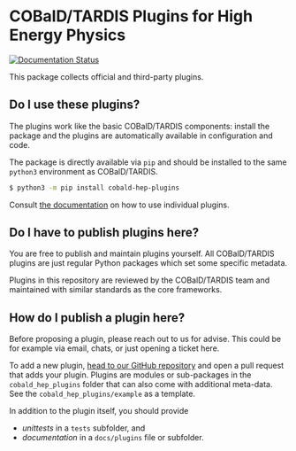 # COBalD/TARDIS Plugins for High Energy Physics

[![Documentation Status](https://readthedocs.org/projects/cobald-hep-plugins/badge)](https://cobald-hep-plugins.readthedocs.io)

This package collects official and third-party plugins.

## Do I use these plugins?

The plugins work like the basic COBalD/TARDIS components:
install the package and the plugins are automatically available
in configuration and code.

The package is directly available via `pip` and should be installed
to the same `python3` environment as COBalD/TARDIS.
```bash
$ python3 -m pip install cobald-hep-plugins
```

Consult [the documentation](https://cobald-hep-plugins.readthedocs.io)
on how to use individual plugins.

## Do I have to publish plugins here?

You are free to publish and maintain plugins yourself.
All COBalD/TARDIS plugins are just regular Python packages
which set some specific metadata.

Plugins in this repository are reviewed by the COBalD/TARDIS team
and maintained with similar standards as the core frameworks.

## How do I publish a plugin here?

Before proposing a plugin, please reach out to us for advise.
This could be for example via email, chats, or just opening a ticket here.

To add a new plugin,
[head to our GitHub repository](https://github.com/MatterMiners/cobald-hep-plugins)
and open a pull request that adds your plugin.
Plugins are modules or sub-packages in the `cobald_hep_plugins` folder
that can also come with additional meta-data.
See the `cobald_hep_plugins/example` as a template.

In addition to the plugin itself, you should provide
- *unittests* in a `tests` subfolder, and
- *documentation* in a `docs/plugins` file or subfolder.

